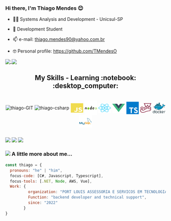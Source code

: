 ### Hi there, I'm Thiago Mendes 😊

- 👨‍💻 Systems Analysis and Development - Unicsul-SP
- 🌱 Development Student
- 📫 e-mail: thiago.mendes90@yahoo.com.br
- 🤓 Personal profile: https://github.com/TMendesO
  
  <div>
 <a href="https://github.com/ThiagoMendesOl/github-readme-stats">
  <img align="center" width=400 src="https://github-readme-stats.vercel.app/api?username=ThiagoMendesOl&show_icons=true&theme=onedark" />
</a>
<a href="https://github.com/ThiagoMendesOl/convoychat">
  <img align="center" src="https://github-readme-stats.vercel.app/api/top-langs/?username=TMendesO&layout=compact&langs_count=7&theme=dracula"/>
</a 
  </div>
  <h2 align="center">My Skills - Learning :notebook: :desktop_computer:</h2> 
 <div align="center" style="display: inline_block"><br>
    <img align="center" alt="thiago-GIT" height="35" width="45" src="https://img.icons8.com/color/48/000000/git.png">
   <img align="center" alt="thiago-csharp" height="40" width="45" src="https://img.icons8.com/color/96/c-sharp-logo.png">
  <img align="center" alt="thiago-Js" height="30" width="40" src="https://raw.githubusercontent.com/devicons/devicon/master/icons/javascript/javascript-plain.svg">
   <img align="center" alt="thiago-NODE" height="45" width="40" src="https://github.com/devicons/devicon/blob/master/icons/nodejs/nodejs-original-wordmark.svg" />
  <img align="center" alt="thiago-React" height="30" width="40" src="https://raw.githubusercontent.com/devicons/devicon/master/icons/react/react-original.svg">
   <img align="center" alt="thiago-Vue" height="30" width="40" src="https://raw.githubusercontent.com/github/explore/80688e429a7d4ef2fca1e82350fe8e3517d3494d/topics/vue/vue.png">  
  <img align="center" alt="thiago-TypeScript" height="40" width="40" src="https://github.com/devicons/devicon/blob/master/icons/typescript/typescript-original.svg" /> 
  <img align="center" alt="thiago-Jest" height="30" width="35" src="https://github.com/devicons/devicon/blob/master/icons/jest/jest-plain.svg" />  
  <img align="center" alt="thiago-Docker" height="40" width="40" src="https://github.com/devicons/devicon/blob/master/icons/docker/docker-original-wordmark.svg" />
  <img align="center" alt="thiago-SQL" height="40" width="40" src="https://github.com/devicons/devicon/blob/master/icons/mysql/mysql-original-wordmark.svg" />
  
  </div>
  
  ##
   <div align="left">       
    <a href="https://www.instagram.com/tmendesof/" target="_blank"><img src="https://img.shields.io/badge/-Instagram-%23E4405F?style=for-the-badge&logo=instagram&logoColor=white" target="_blank"></a>
  <a href = "mailto:thiago.mendes90@yahoo.com.br"><img src="https://img.shields.io/badge/-Gmail-%23333?style=for-the-badge&logo=gmail&logoColor=white" target="_blank"></a>
  <a href="https://www.linkedin.com/in/thiago-mendes-386216178/"><img src="https://img.shields.io/badge/-LinkedIn-%230077B5?style=for-the-badge&logo=linkedin&logoColor=white" target="_blank"></a> 
 
</div> 
  
 ### <img src="https://media.giphy.com/media/VgCDAzcKvsR6OM0uWg/giphy.gif" width="50"> A little more about me...  

```javascript
const thiago = {
  pronouns: "he" | "him",
  focus-code: [C#, Javascript, Typescript],
  focus-tools: [.NET, Node, AWS, Vue],
  Work: {
          organization: "PORT LOUIS ASSESSORIA E SERVICOS EM TECNOLOGIA DA INFORMACAO LTDA",
          Function: "backend developer and technical support",
          since: "2022"
        }
}
```
